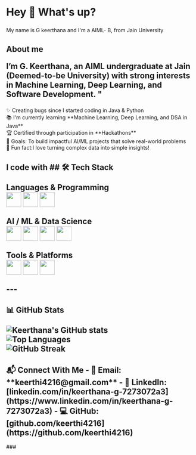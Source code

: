 <h1 align="left">Hey 👋 What's up?</h1>

###

<p align="left">My name is G keerthana and I'm a AIML- B, from Jain University</p>

###

<h2 align="left">About me
  
I’m **G. Keerthana**, an AIML undergraduate at **Jain (Deemed-to-be University)** with strong interests in **Machine Learning, Deep Learning, and Software Development**.  "</h2>

###

<p align="left">✨ Creating bugs since I started coding in Java & Python  <br>📚 I'm currently learning **Machine Learning, Deep Learning, and DSA in Java**  <br> 🏆 Certified through participation in **Hackathons** <br> 🎯 Goals: To build impactful AI/ML projects that solve real-world problems<br>🎲 Fun fact:I love turning complex data into simple insights!  </p>

###

<h2 align="left">I code with
  ## 🛠️ Tech Stack   

**Languages & Programming**  
<img src="https://cdn.jsdelivr.net/gh/devicons/devicon/icons/java/java-original.svg" width="40"/> 
<img src="https://cdn.jsdelivr.net/gh/devicons/devicon/icons/python/python-original.svg" width="40"/> 
<img src="https://cdn.jsdelivr.net/gh/devicons/devicon/icons/mysql/mysql-original.svg" width="40"/>  

**AI / ML & Data Science**  
<img src="https://cdn.jsdelivr.net/gh/devicons/devicon/icons/tensorflow/tensorflow-original.svg" width="40"/> 
<img src="https://cdn.jsdelivr.net/gh/devicons/devicon/icons/numpy/numpy-original.svg" width="40"/> 
<img src="https://cdn.jsdelivr.net/gh/devicons/devicon/icons/pandas/pandas-original.svg" width="40"/> 
<img src="https://cdn.jsdelivr.net/gh/devicons/devicon/icons/matplotlib/matplotlib-original.svg" width="40"/>  

**Tools & Platforms**  
<img src="https://cdn.jsdelivr.net/gh/devicons/devicon/icons/github/github-original.svg" width="40"/> 
<img src="https://cdn.jsdelivr.net/gh/devicons/devicon/icons/vscode/vscode-original.svg" width="40"/> 
<img src="https://cdn.jsdelivr.net/gh/devicons/devicon/icons/google/google-original.svg" width="40"/>  
  

---</h2>


###

<h2 align="left"> 📊 GitHub Stats  

![Keerthana's GitHub stats](https://github-readme-stats.vercel.app/api?username=keerthi4216&show_icons=true&theme=default)  
![Top Languages](https://github-readme-stats.vercel.app/api/top-langs/?username=keerthi4216&layout=compact&theme=default)  
![GitHub Streak](https://github-readme-streak-stats.herokuapp.com/?user=keerthi4216&theme=default)  </h2>


## 
<h2 align="left">📬 Connect With Me  
- 📧 Email: **keerthi4216@gmail.com**  
- 🔗 LinkedIn: [linkedin.com/in/keerthana-g-7273072a3](https://www.linkedin.com/in/keerthana-g-7273072a3)  
- 💻 GitHub: [github.com/keerthi4216](https://github.com/keerthi4216)  

</h2>
###
